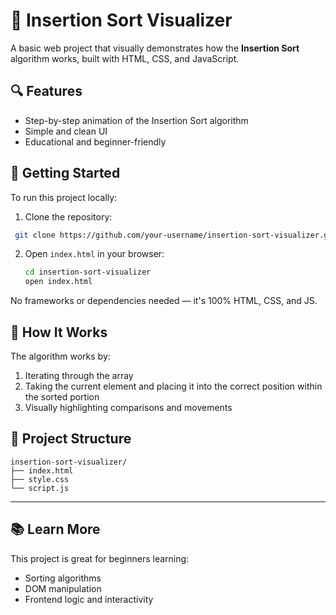 # 🧠 Insertion Sort Visualizer

A basic web project that visually demonstrates how the **Insertion Sort** algorithm works, built with HTML, CSS, and JavaScript.

## 🔍 Features

- Step-by-step animation of the Insertion Sort algorithm
- Simple and clean UI
- Educational and beginner-friendly

## 🚀 Getting Started

To run this project locally:

1. Clone the repository:
  ```bash
   git clone https://github.com/your-username/insertion-sort-visualizer.git
  ```

2. Open `index.html` in your browser:

   ```bash
   cd insertion-sort-visualizer
   open index.html
   ```

No frameworks or dependencies needed — it's 100% HTML, CSS, and JS.

## 🧠 How It Works

The algorithm works by:

1. Iterating through the array
2. Taking the current element and placing it into the correct position within the sorted portion
3. Visually highlighting comparisons and movements

## 📁 Project Structure

```
insertion-sort-visualizer/
├── index.html
├── style.css
└── script.js
```
---

## 📚 Learn More

This project is great for beginners learning:

* Sorting algorithms
* DOM manipulation
* Frontend logic and interactivity

